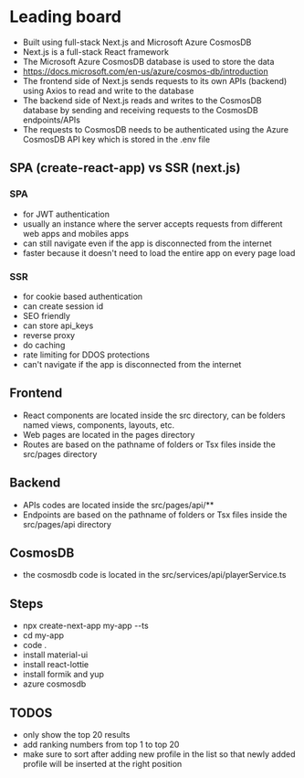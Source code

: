 # Leading board
- Built using full-stack Next.js and Microsoft Azure CosmosDB
- Next.js is a full-stack React framework
- The Microsoft Azure CosmosDB database is used to store the data
- https://docs.microsoft.com/en-us/azure/cosmos-db/introduction
- The frontend side of Next.js sends requests to its own APIs (backend) using Axios to read and write to the database
- The backend side of Next.js reads and writes to the CosmosDB database by sending and receiving requests to the CosmosDB endpoints/APIs
- The requests to CosmosDB needs to be authenticated using the Azure CosmosDB API key which is stored in the .env file

## SPA (create-react-app) vs SSR (next.js)

### SPA
- for JWT authentication
- usually an instance where the server accepts requests from different web apps and mobiles apps
- can still navigate even if the app is disconnected from the internet
- faster because it doesn't need to load the entire app on every page load

### SSR
- for cookie based authentication
- can create session id
- SEO friendly
- can store api_keys
- reverse proxy
- do caching
- rate limiting for DDOS protections
- can't navigate if the app is disconnected from the internet

## Frontend
- React components are located inside the src directory, can be folders named views, components, layouts, etc.
- Web pages are located in the pages directory
- Routes are based on the pathname of folders or Tsx files inside the src/pages directory

## Backend
- APIs codes are located inside the src/pages/api/**
- Endpoints are based on the pathname of folders or Tsx files inside the src/pages/api directory

## CosmosDB
- the cosmosdb code is located in the src/services/api/playerService.ts

## Steps
- npx create-next-app my-app --ts
- cd my-app
- code .
- install material-ui
- install react-lottie
- install formik and yup
- azure cosmosdb

## TODOS
- only show the top 20 results
- add ranking numbers from top 1 to top 20
- make sure to sort after adding new profile in the list so that newly added profile will be inserted at the right position
